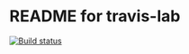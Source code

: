 # README for travis-lab

[![Build status](https://travis-ci.org/hl5814/topic1.svg?master)](https://travis-ci.org/hl5814)
